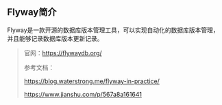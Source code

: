 ## Flyway简介

Flyway是一款开源的数据库版本管理工具，可以实现自动化的数据库版本管理，并且能够记录数据库版本更新记录。

> 官网：https://flywaydb.org/
>
> 参考文档：
>
> https://blog.waterstrong.me/flyway-in-practice/
>
> https://www.jianshu.com/p/567a8a161641



